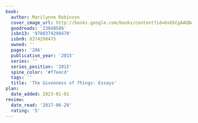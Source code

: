 ```yaml
---
book:
  author: Marilynne Robinson
  cover_image_url: http://books.google.com/books/content?id=6xOSCgAAQBAJ&printsec=frontcover&img=1&zoom=1&edge=curl&source=gbs_api
  goodreads: '23848586'
  isbn13: '9780374298470'
  isbn9: 0374298475
  owned: ''
  pages: '286'
  publication_year: '2015'
  series: ''
  series_position: '2015'
  spine_color: '#f7eecd'
  tags: ''
  title: 'The Givenness of Things: Essays'
plan:
  date_added: 2023-01-01
review:
  date_read: '2017-06-20'
  rating: '5'
---
```

